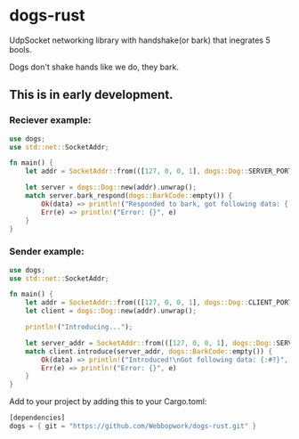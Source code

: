 # dogs-rust
UdpSocket networking library with handshake(or bark) that inegrates 5 bools.

Dogs don't shake hands like we do, they bark.

## This is in early development.

### Reciever example:
```rust
use dogs;
use std::net::SocketAddr;

fn main() {
    let addr = SocketAddr::from(([127, 0, 0, 1], dogs::Dog::SERVER_PORT));

    let server = dogs::Dog::new(addr).unwrap();
    match server.bark_respond(dogs::BarkCode::empty()) {
        Ok(data) => println!("Responded to bark, got following data: {:#?}", data),
        Err(e) => println!("Error: {}", e)
    }
}
```

### Sender example:
```rust
use dogs;
use std::net::SocketAddr;

fn main() {
    let addr = SocketAddr::from(([127, 0, 0, 1], dogs::Dog::CLIENT_PORT));
    let client = dogs::Dog::new(addr).unwrap();

    println!("Introducing...");

    let server_addr = SocketAddr::from(([127, 0, 0, 1], dogs::Dog::SERVER_PORT));
    match client.introduce(server_addr, dogs::BarkCode::empty()) {
        Ok(data) => println!("Introduced!\nGot following data: {:#?}", data),
        Err(e) => println!("Error: {}", e)
    }
}
```

Add to your project by adding this to your Cargo.toml:
```rust
[dependencies]
dogs = { git = "https://github.com/Webbopwork/dogs-rust.git" }
```
